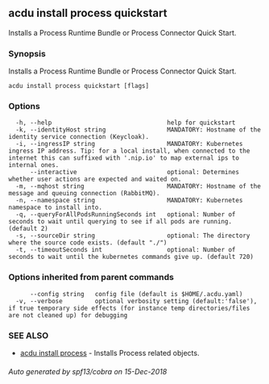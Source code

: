 ## acdu install process quickstart

Installs a Process Runtime Bundle or Process Connector Quick Start.

### Synopsis

Installs a Process Runtime Bundle or Process Connector Quick Start.

```
acdu install process quickstart [flags]
```

### Options

```
  -h, --help                                help for quickstart
  -k, --identityHost string                 MANDATORY: Hostname of the identity service connection (Keycloak).
  -i, --ingressIP string                    MANDATORY: Kubernetes ingress IP address. Tip: for a local install, when connected to the internet this can suffixed with '.nip.io' to map external ips to internal ones.
      --interactive                         optional: Determines whether user actions are expected and waited on.
  -m, --mqhost string                       MANDATORY: Hostname of the message and queuing connection (RabbitMQ).
  -n, --namespace string                    MANDATORY: Kubernetes namespace to install into.
  -q, --queryForAllPodsRunningSeconds int   optional: Number of seconds to wait until querying to see if all pods are running. (default 2)
  -s, --sourceDir string                    optional: The directory where the source code exists. (default "./")
  -t, --timeoutSeconds int                  optional: Number of seconds to wait until the kubernetes commands give up. (default 720)
```

### Options inherited from parent commands

```
      --config string   config file (default is $HOME/.acdu.yaml)
  -v, --verbose         optional verbosity setting (default:'false'), if true temporary side effects (for instance temp directories/files are not cleaned up) for debugging
```

### SEE ALSO

* [acdu install process](acdu_install_process.md)	 - Installs Process related objects.

###### Auto generated by spf13/cobra on 15-Dec-2018
